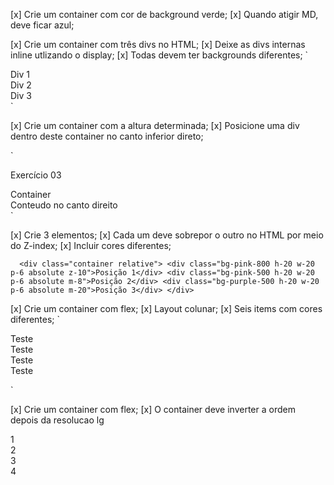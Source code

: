  <!-- Sessão 01: Construindo Layouts -->

<!-- Exercício 01 -->

[x] Crie um container com cor de background verde;
[x] Quando atigir MD, deve ficar azul;

<div class="bg-green-500 md:bg-blue-400">

<!-- Exercício 02 -->

[x] Crie um container com três divs no HTML;
[x] Deixe as divs internas inline utlizando o display;
[x] Todas devem ter backgrounds diferentes;
`

<div class="container bg-red-100 m-6 p-6">
<div class="bg-purple-300 inline-block">Div 1</div>
<div class="bg-blue-300 inline-block">Div 2</div>
<div class="bg-green-300 inline-block">Div 3</div>
</div>
`
<!-- Exercício 03 -->

[x] Crie um container com a altura determinada;
[x] Posicione uma div dentro deste container no canto inferior direto;

 <!-- Exercício 04 -->

`<div class="container h-10 m-6 bg-blue-400 relative">

  <p>Exercício 03</p>
  Container
  <div class="absolute bottom-0 right-0 bg-teal-300">
    Conteudo no canto direito
  </div>
</div>
`
 <!-- Exercício 05 -->

[x] Crie 3 elementos;
[x] Cada um deve sobrepor o outro no HTML por meio do Z-index;
[x] Incluir cores diferentes;

`  <div class="container relative">
      <div class="bg-pink-800 h-20 w-20 p-6 absolute z-10">Posição 1</div>
      <div class="bg-pink-500 h-20 w-20 p-6 absolute m-8">Posição 2</div>
      <div class="bg-purple-500 h-20 w-20 p-6 absolute m-20">Posição 3</div>
    </div>`

 <!-- Sessão 02: Flexbox com Tailwind -->

 <!-- Exercício 05 -->

[x] Crie um container com flex;
[x] Layout colunar;
[x] Seis items com cores diferentes;
`

<div class="flex flex-col  bg-gray-600">
  <div class="bg-gray-200 p-6 m-3">Teste</div>
  <div class="bg-gray-300 p-6 m-3">Teste</div>
  <div class="bg-gray-400 p-6 m-3">Teste</div>
  <div class="bg-gray-500 p-6 m-3">Teste</div>
</div>

`

 <!-- Exercício 06 -->

[x] Crie um container com flex;
[x] O container deve inverter a ordem depois da resolucao lg

<div class="flex container bg-purple-600 p-6">
  <div class="bg-pink-200 p-4 m-3 lg:order-3">1</div>
  <div class="bg-pink-300 p-4 m-3 lg:order-4">2</div>
  <div class="bg-pink-400 p-4 m-3 lg:order-2">3</div>
  <div class="bg-pink-500 p-4 m-3 lg:order-1">4</div>
</div>
